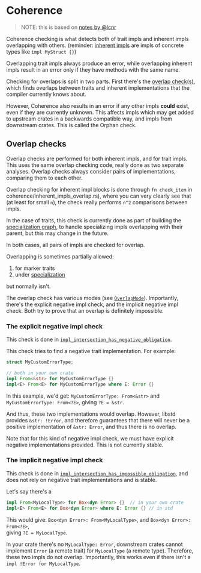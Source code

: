 
# Coherence

> NOTE: this is based on [notes by @lcnr](https://github.com/rust-lang/rust/pull/121848)

Coherence checking is what detects both of trait impls and inherent impls overlapping with others.
(reminder: [inherent impls](https://doc.rust-lang.org/reference/items/implementations.html#inherent-implementations) are impls of concrete types like `impl MyStruct {}`)

Overlapping trait impls always produce an error,
while overlapping inherent impls result in an error only if they have methods with the same name.

Checking for overlaps is split in two parts. First there's the [overlap check(s)](#overlap-checks), 
which finds overlaps between traits and inherent implementations that the compiler currently knows about.

However, Coherence also results in an error if any other impls **could** exist,
even if they are currently unknown. 
This affects impls which may get added to upstream crates in a backwards compatible way,
and impls from downstream crates. 
This is called the Orphan check.

## Overlap checks

Overlap checks are performed for both inherent impls, and for trait impls.
This uses the same overlap checking code, really done as two separate analyses.
Overlap checks always consider pairs of implementations, comparing them to each other.

Overlap checking for inherent impl blocks is done through `fn check_item` in coherence/inherent_impls_overlap.rs),
where you can very clearly see that (at least for small `n`), the check really performs `n^2`
comparisons between impls. 

In the case of traits, this check is currently done as part of building the [specialization graph](traits/specialization.md),
to handle specializing impls overlapping with their parent, but this may change in the future.

In both cases, all pairs of impls are checked for overlap.

Overlapping is sometimes partially allowed:

1. for marker traits
2. under [specialization](traits/specialization.md)

but normally isn't. 

The overlap check has various modes (see [`OverlapMode`]).
Importantly, there's the explicit negative impl check, and the implicit negative impl check.
Both try to prove that an overlap is definitely impossible.

[`OverlapMode`]: https://doc.rust-lang.org/beta/nightly-rustc/rustc_middle/traits/specialization_graph/enum.OverlapMode.html

### The explicit negative impl check

This check is done in [`impl_intersection_has_negative_obligation`]. 

This check tries to find a negative trait implementation. 
For example:

```rust
struct MyCustomErrorType;

// both in your own crate
impl From<&str> for MyCustomErrorType {}
impl<E> From<E> for MyCustomErrorType where E: Error {}
```

In this example, we'd get:
`MyCustomErrorType: From<&str>` and `MyCustomErrorType: From<?E>`, giving `?E = &str`.

And thus, these two implementations would overlap.
However, libstd provides `&str: !Error`, and therefore guarantees that there 
will never be a positive implementation of `&str: Error`, and thus there is no overlap.

Note that for this kind of negative impl check, we must have explicit negative implementations provided.
This is not currently stable.

[`impl_intersection_has_negative_obligation`]: https://doc.rust-lang.org/beta/nightly-rustc/rustc_trait_selection/traits/coherence/fn.impl_intersection_has_negative_obligation.html

### The implicit negative impl check

This check is done in [`impl_intersection_has_impossible_obligation`],
and does not rely on negative trait implementations and is stable.

Let's say there's a 
```rust
impl From<MyLocalType> for Box<dyn Error> {}  // in your own crate
impl<E> From<E> for Box<dyn Error> where E: Error {} // in std
```

This would give: `Box<dyn Error>: From<MyLocalType>`, and `Box<dyn Error>: From<?E>`,  
giving `?E = MyLocalType`.

In your crate there's no `MyLocalType: Error`, downstream crates cannot implement `Error` (a remote trait) for `MyLocalType` (a remote type).
Therefore, these two impls do not overlap.
Importantly, this works even if there isn't a `impl !Error for MyLocalType`.

[`impl_intersection_has_impossible_obligation`]: https://doc.rust-lang.org/beta/nightly-rustc/rustc_trait_selection/traits/coherence/fn.impl_intersection_has_impossible_obligation.html

